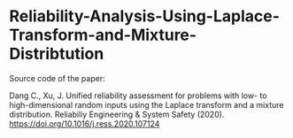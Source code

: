 # Reliability-Analysis-Using-Laplace-Transform-and-Mixture-Distribtution
Source code of the paper: 

Dang C., Xu, J. Unified reliability assessment for problems with low- to high-dimensional random inputs using the Laplace transform and a mixture distribution. Reliabiliy Engineering &amp; System Safety (2020).  https://doi.org/10.1016/j.ress.2020.107124
